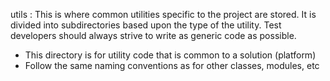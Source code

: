<!--

 Copyright (C) 2019 Intel Corporation

 SPDX-License-Identifier: Apache-2.0

-->


utils : This is where common utilities specific to the project are stored.  It is divided into subdirectories based upon the type of the utility.
    Test developers should always strive to write as generic code as possible.

- This directory is for utility code that is common to a solution (platform)
- Follow the same naming conventions as for other classes, modules, etc
